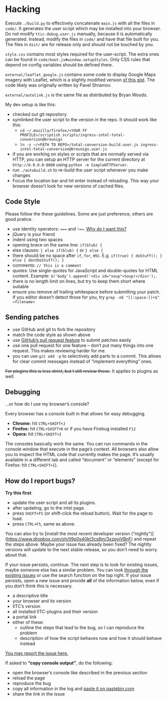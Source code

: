 Hacking
=======

Execute `./build.py` to effectively concatenate `main.js` with all the files in `code/`. It generates the user script which may be installed into your browser. Do not modify `ttic-debug.user.js` manually, because it is automatically generated. Instead, modify the files in `code/` and have that file built for you. The files in `dist/` are for release only and should not be touched by you.

`style.css` contains most styles required for the user-script. The extra ones can be found in `code/boot.js#window.setupStyles`. Only CSS rules that depend on config variables should be defined there.

`external/leaflet_google.js` contains some code to display Google Maps imagery with Leaflet, which is a slightly modified version [of this gist](https://gist.github.com/4504864). The code likely was originally written by Pavel Shramov.

`external/autolink.js` is the same file as distributed by Bryan Woods.


My dev setup is like this:
- checked out git repository
- symlinked the user script to the version in the repo. It should work like this:
  - `cd ~/.mozilla/firefox/<YOUR FF PROFILE>/scriptish_scripts/ingress-intel-total-conversion@breunigs`
  - `ln -s ~/<PATH TO REPO>/total-conversion-build.user.js ingress-intel-total-conversion@breunigs.user.js`
- if you are working on styles or scripts that are normally served via HTTP, you can setup an HTTP server for the current directory at `http://0.0.0.0:8000` using `python -m SimpleHTTPServer`.
- run `./autobuild.sh` to re-build the user script whenever you make changes
- Focus the location bar and hit enter instead of reloading. This way your browser doesn’t look for new versions of cached files.


Code Style
----------

Please follow the these guidelines. Some are just preference, others are good pratice.
- use identity operators: `===` and `!==`. [Why do I want this?](http://stackoverflow.com/a/359509/1684530)
- jQuery is your friend
- indent using two spaces
- opening brace on the same line: `if(blub) {`
- else clauses: `} else if(blub) {` or `} else {`
- there should be no space after `if`, `for`, etc. E.g. `if(true) { doStuff(); } else { dontDoStuff(); }`
- comments: `// this is a comment`
- quotes: Use single-quotes for JavaScript and double-quotes for HTML content. Example: `$('body').append('<div id="soup">Soup!</div>');`.
- there is no length limit on lines, but try to keep them short where suitable
- ensure you remove *all* trailing whitespace before submitting your patch. If you editor doesn’t detect those for you, try `grep -nE "[[:space:]]+$" «filename»`


Sending patches
---------------

- use GitHub and git to fork the repository
- match the code style as shown above
- use [GitHub’s pull request feature](https://help.github.com/articles/using-pull-requests) to submit patches easily
- use one pull request for one feature – don’t put many things into one request. This makes reviewing harder for me.
- you can use `git add -p` to selectively add parts to a commit. This allows for clear commit messages instead of “implement everything” ones.

~~For plugins this is less strict, but I still review those.~~ It applies to plugins as well.


Debugging
---------

…or how do I use my browser’s console?

Every browser has a console built in that allows for easy debugging.
- **Chrome:** hit `CTRL+SHIFT+J`
- **Firefox:** hit `CTRL+SHIFT+K` or if you have Firebug installed `F12`
- **Opera:** hit `CTRL+SHIFT+I`

The consoles basically work the same. You can run commands in the console window that execute in the page’s context. All browsers also allow you to inspect the HTML code that currently makes the page. It’s usually available in a different tab and called “document” or “elements” (except for Firefox: hit `CTRL+SHIFT+I`).


How do I report bugs?
---------------------

**Try this first**:
- update the user script and all its plugins.
- after updating, go to the intel page.
- press `SHIFT+F5` (or shift-click the reload button). Wait for the page to load.
- press `CTRL+F5`, same as above.

You can also try to [install the most recent developer version (“nightly”)]
(https://www.dropbox.com/sh/lt9p0s40kt3cs6m/3xzpyiVBnF) and repeat the steps above. Maybe your issue has already been fixed? The nightly versions will update to the next stable release, so you don’t need to worry about that.

If your issue persists, continue. The next step is to look for existing issues, maybe someone else has a similar problem. You can look [through the existing issues](https://github.com/jonatkins/ingress-intel-total-conversion/issues?sort=updated&state=open) or use the search function on the top right. If your issue persists, open a new issue and provide **all** of the information below, even if you don’t think this is necessary.

- a descriptive title
- your browser and its version
- IITC’s version
- all installed IITC-plugins and their version
- a portal link
- either of these:
    - outline the steps that lead to the bug, so I can reproduce the problem
    - description of how the script behaves now and how it should behave instead


[You may report the issue here.](https://github.com/jonatkins/ingress-intel-total-conversion/issues/new)


If asked to **“copy console output”**, do the following:
- open the browser’s console like described in the previous section
- reload the page
- reproduce the bug
- copy all information in the log and [paste it on pastebin.com](http://pastebin.com/)
- share the link in the issue
